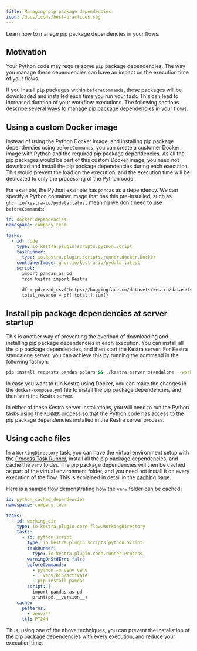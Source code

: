```yaml
---
title: Managing pip package dependencies
icon: /docs/icons/best-practices.svg
---
```


Learn how to manage pip package dependencies in your flows.

## Motivation

Your Python code may require some `pip` package dependencies. The way you manage these dependencies can have an impact on the execution time of your flows.

If you install `pip` packages within `beforeCommands`, these packages will be downloaded and installed each time you run your task. This can lead to increased duration of your workflow executions. The following sections describe several ways to manage pip package dependencies in your flows.

## Using a custom Docker image

Instead of using the Python Docker image, and installing pip package dependencies using `beforeCommands`, you can create a customer Docker image with Python and the required pip package dependencies. As all the pip packages would be part of this custom Docker image, you need not download and install the pip package dependencies during each execution. This would prevent the load on the execution, and the execution time will be dedicated to only the processing of the Python code.

For example, the Python example has `pandas` as a dependency. We can specify a Python container image that has this pre-installed, such as `ghcr.io/kestra-io/pydata:latest` meaning we don't need to use `beforeCommands`:

```yaml
id: docker_dependencies
namespace: company.team

tasks:
  - id: code
    type: io.kestra.plugin.scripts.python.Script
    taskRunner:
      type: io.kestra.plugin.scripts.runner.docker.Docker
    containerImage: ghcr.io/kestra-io/pydata:latest
    script: |
      import pandas as pd
      from kestra import Kestra

      df = pd.read_csv('https://huggingface.co/datasets/kestra/datasets/raw/main/csv/orders.csv')
      total_revenue = df['total'].sum()
```

## Install pip package dependencies at server startup

This is another way of preventing the overload of downloading and installing pip package dependencies in each execution. You can install all the pip package dependencies, and then start the Kestra server. For Kestra standalone server, you can achieve this by running the command in the following fashion:

```bash
pip install requests pandas polars && ./kestra server standalone --worker-thread=16
```

In case you want to run Kestra using Docker, you can make the changes in the `docker-compose.yml` file to install the pip package dependencies, and then start the Kestra server.

In either of these Kestra server installations, you will need to run the Python tasks using the `RUNNER` process so that the Python code has access to the pip package dependencies installed in the Kestra server process.

## Using cache files

In a `WorkingDirectory` task, you can have the virtual environment setup with the [Process Task Runner](../task-runners/04.types/01.process-task-runner.md), install all the pip package dependencies, and cache the `venv` folder. The pip package dependencies will then be cached as part of the virtual environment folder, and you need not install it on every execution of the flow. This is explained in detail in the [caching](../05.concepts/12.caching.md) page.

Here is a sample flow demonstrating how the `venv` folder can be cached:

```yaml
id: python_cached_dependencies
namespace: company.team

tasks:
  - id: working_dir
    type: io.kestra.plugin.core.flow.WorkingDirectory
    tasks:
      - id: python_script
        type: io.kestra.plugin.scripts.python.Script
        taskRunner:
          type: io.kestra.plugin.core.runner.Process
        warningOnStdErr: false
        beforeCommands:
          - python -m venv venv
          - . venv/bin/activate
          - pip install pandas
        script: |
          import pandas as pd
          print(pd.__version__)
    cache:
      patterns:
        - venv/**
      ttl: PT24H
```

Thus, using one of the above techniques, you can prevent the installation of the pip package dependencies with every execution, and reduce your execution time.
